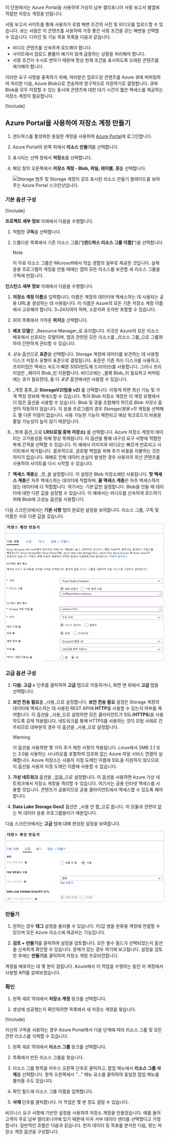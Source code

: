 이 단원에서는 Azure Portal을 사용하여 가상의 남부 캘리포니아 서핑 보고서 웹앱에 적절한 저장소 계정을 만듭니다.

서핑 보고서 사이트를 통해 사용자가 로컬 해변 조건의 사진 및 비디오를 업로드할 수 있습니다. 보는 사람은 이 콘텐츠를 사용하여 가장 좋은 서핑 조건을 갖는 해변을 선택할 수 있습니다. 디자인 및 기능 목표 목록을 다음과 같습니다.

- 비디오 콘텐츠를 신속하게 로드해야 합니다.
- 사이트에서 업로드 볼륨이 예기치 않게 급증하는 상황을 처리해야 합니다.
- 서핑 조건이 수시로 변하기 때문에 항상 현재 조건을 표시하도록 오래된 콘텐츠를 제거해야 합니다.

이러한 요구 사항을 충족하기 위해, 여러분은 업로드된 콘텐츠를 Azure 큐에 버퍼링하여 처리한 다음, Azure Blob으로 전송하여 영구적으로 저장하기로 결정합니다. 큐와 Blob을 모두 저장할 수 있는 동시에 콘텐츠에 대한 대기 시간이 짧은 액세스를 제공하는 저장소 계정이 필요합니다.

[!include[](../../../includes/azure-sandbox-activate.md)]

## <a name="use-the-azure-portal-to-create-a-storage-account"></a>Azure Portal을 사용하여 저장소 계정 만들기

1. 샌드박스를 활성화한 동일한 계정을 사용하여 [Azure Portal](https://portal.azure.com/triplecrownlabs.onmicrosoft.com?azure-portal=true)에 로그인합니다.

1. Azure Portal의 왼쪽 위에서 **리소스 만들기**를 선택합니다.

1. 표시되는 선택 창에서 **저장소**를 선택합니다.

1. 해당 창의 오른쪽에서 **저장소 계정 - Blob, 파일, 테이블, 큐**를 선택합니다.

    ![Storage 범주 및 Storage 계정이 강조 표시된 리소스 만들기 블레이드를 보여주는 Azure Portal 스크린샷입니다.](..\media\5-portal-storage-select.png)

### <a name="configure-the-basic-options"></a>기본 옵션 구성

[!include[](../../../includes/azure-sandbox-regions-first-mention-note-friendly.md)]

**프로젝트 세부 정보** 아래에서 다음을 수행합니다.

1. 적합한 **구독**을 선택합니다.

1. 드롭다운 목록에서 기존 리소스 그룹("**<rgn>[샌드박스 리소스 그룹 이름]</rgn>**")을 선택합니다.

    > [!NOTE]
    > 이 무료 리소스 그룹은 Microsoft에서 학습 경험의 일부로 제공한 것입니다. 실제 응용 프로그램의 계정을 만들 때에는 앱의 모든 리소스를 보관할 새 리소스 그룹을 구독에 만듭니다.

**인스턴스 세부 정보** 아래에서 다음을 수행합니다.

1. **저장소 계정 이름**을 입력합니다. 이름은 계정의 데이터에 액세스하는 데 사용되는 공용 URL을 생성하는 데 사용됩니다. 이 이름은 Azure의 모든 기존 저장소 계정 이름에서 고유해야 합니다. 3~24자여야 하며, 소문자와 숫자만 포함할 수 있습니다.

1. 위의 목록에서 가까운 **위치**를 선택합니다. 

1. **배포 모델**은 _Resource Manager_로 유지합니다. 이것은 Azure의 모든 리소스 배포에서 선호되는 모델이며, 앱과 관련된 모든 리소스를 _리소스 그룹_으로 그룹화하여 간편하게 관리할 수 있습니다.

1. _성능_ 옵션으로 **표준**을 선택합니다. Storage 계정에 데이터를 보관하는 데 사용할 디스크 저장소 유형이 표준으로 결정됩니다. 표준은 기존 하드 디스크를 사용하고, 프리미엄은 액세스 속도가 빠른 SSD(반도체 드라이브)를 사용합니다. 그러나 프리미엄은 _페이지 Blob_만 지원합니다. 비디오에는 _블록 Blob_이 필요하고 버퍼링에는 큐가 필요한데, 둘 다 _표준_ 옵션에서만 사용할 수 있습니다.

1. _계정 종류_로 **StorageV2(범용 v2)** 를 선택합니다. 이렇게 하면 최신 기능 및 가격 책정 정보에 액세스할 수 있습니다. 특히 Blob 저장소 계정은 이 계정 유형에서 더 많은 옵션을 사용할 수 있습니다. Blob 및 큐를 조합해야 하므로 _Blob 저장소_ 옵션이 작동하지 않습니다. 이 응용 프로그램의 경우 _Storage(범용 v1)_ 계정을 선택해도 별 다른 이점이 없습니다. 사용 가능한 기능이 제한되고 예상 워크로드의 비용을 줄일 가능성이 높지 않기 때문입니다.

1. _복제 옵션_으로 **LRS(로컬 중복 저장소)** 를 선택합니다. Azure 저장소 계정의 데이터는 고가용성을 위해 항상 복제됩니다. 이 옵션을 통해 내구성 요구 사항에 적합한 복제 간격을 선택할 수 있습니다. 이 예에서 이미지와 비디오는 빠르게 만료되고 사이트에서 제거됩니다. 결과적으로, 글로벌 백업을 위해 추가 비용을 지불하는 것은 의미가 없습니다. 재해로 인해 데이터 손실이 발생한 경우 사용자의 최신 콘텐츠를 사용하여 사이트를 다시 시작할 수 있습니다.

1. **액세스 계층**을 _핫_을 설정합니다. 이 설정은 Blob 저장소에만 사용됩니다. **핫 액세스 계층**은 자주 액세스하는 데이터에 적합하며, **쿨 액세스 계층**은 자주 액세스하지 않는 데이터에 더 적합합니다. 여기서는 _기본_ 값만 설정합니다. Blob을 만들 때 데이터에 대한 다른 값을 설정할 수 있습니다. 이 예에서는 비디오를 신속하게 로드하기 위해 Blob에 고성능 옵션을 사용합니다.

다음 스크린샷에서는 **기본 사항** 탭의 완료된 설정을 보여줍니다. 리소스 그룹, 구독 및 이름은 서로 다른 값을 갖습니다.

![**기본 사항** 탭을 선택한 저장소 계정 만들기 블레이드의 스크린샷입니다.](../media/5-create-storage-account-basics.png)

### <a name="configure-the-advanced-options"></a>고급 옵션 구성

1. **다음: 고급 >** 단추를 클릭하여 **고급** 탭으로 이동하거나, 화면 맨 위에서 **고급** 탭을 선택합니다.

1. **보안 전송 필요**를 _사용_으로 설정합니다. **보안 전송 필요** 설정은 Storage 계정의 데이터에 액세스하는 데 사용된 REST API에 **HTTP**를 사용할 수 있는지 여부를 제어합니다. 이 옵션을 _사용_으로 설정하면 모든 클라이언트가 SSL(**HTTPS**)을 사용하도록 강제 적용됩니다. 네트워크를 통해 HTTPS를 사용하는 것이 모범 사례로 간주되므로 대부분의 경우 이 옵션을 _사용_으로 설정합니다. 

    > [!WARNING]
    > 이 옵션을 사용하면 몇 가지 추가 제한 사항이 적용됩니다. Linux에서 SMB 2.1 또는 3.0을 사용하는 시나리오를 포함하여 암호화 없는 Azure 파일 서비스 연결이 실패합니다. Azure 저장소는 사용자 지정 도메인 이름에 SSL을 지원하지 않으므로 이 옵션을 사용자 지정 도메인 이름에 사용할 수 없습니다.

1. **가상 네트워크** 옵션을 _없음_으로 설정합니다. 이 옵션을 사용하면 Azure 가상 네트워크에서 저장소 계정을 격리할 수 있습니다. 여기서는 공용 인터넷 액세스를 사용할 것입니다. 콘텐츠가 공용이므로 공용 클라이언트에서 액세스할 수 있도록 해야 합니다.

1. **Data Lake Storage Gen2** 옵션은 _사용 안 함_으로 둡니다. 이 모듈과 관련이 없는 빅 데이터 응용 프로그램용이기 때문입니다.

다음 스크린샷에서는 **고급** 탭에 대해 완성된 설정을 보여줍니다.

![**고급** 탭을 선택한 저장소 계정 만들기 블레이드 스크린샷](../media/5-create-storage-account-advanced.png)

### <a name="create"></a>만들기

1. 원하는 경우 **태그** 설정을 둘러볼 수 있습니다. 키/값 쌍을 분류용 계정에 연결할 수 있으며 모든 Azure 리소스에 제공되는 기능입니다.

1. **검토 + 만들기**를 클릭하여 설정을 검토합니다. 모든 필수 필드가 선택되었는지 옵션을 신속하게 확인할 수 있습니다. 문제가 있는 경우 여기에 보고됩니다. 설정을 검토한 후에는 **만들기**를 클릭하여 저장소 계정 프로비전합니다.

계정을 배포하는 데 몇 분이 걸립니다. Azure에서 이 작업을 수행하는 동안 이 계정에서 사용할 API를 살펴보겠습니다.

### <a name="verify"></a>확인

1. 왼쪽 세로 막대에서 **저장소 계정** 링크를 선택합니다.

1. 생성에 성공했는지 확인하려면 목록에서 새 저장소 계정을 찾습니다.

<!-- Cleanup sandbox -->
[!include[](../../../includes/azure-sandbox-cleanup.md)]

자신의 구독을 사용하는 경우 Azure Portal에서 다음 단계에 따라 리소스 그룹 및 모든 관련 리소스를 삭제할 수 있습니다.

1. 왼쪽 세로 막대에서 **리소스 그룹** 링크를 선택합니다.

1. 목록에서 만든 리소스 그룹을 찾습니다.

1. 리소스 그룹 항목을 마우스 오른쪽 단추로 클릭하고, 팝업 메뉴에서 **리소스 그룹 삭제**를 선택합니다. 항목 오른쪽에서 "..." 메뉴 요소를 클릭하여 동일한 팝업 메뉴를 불러올 수도 있습니다.

1. 확인 필드에 리소스 그룹 이름을 입력합니다.

1. **삭제** 단추를 클릭합니다. 이 작업은 몇 분 정도 걸릴 수 있습니다.

비즈니스 요구 사항에 기반한 설정을 사용하여 저장소 계정을 만들었습니다. 예를 들어 고객이 주로 남부 캘리포니아에 있기 때문에 미국 서부 데이터 센터를 선택했다고 가정합시다. 일반적인 흐름은 다음과 같습니다. 먼저 데이터 및 목표를 분석한 다음, 맞는 저장소 계정 옵션을 구성합니다.